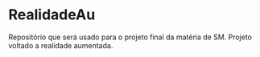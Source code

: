 # RealidadeAu
Repositório que será usado para o projeto final da matéria de SM. Projeto voltado a realidade aumentada. 
